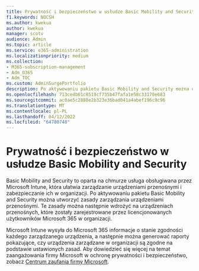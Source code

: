 ```yaml
---
title: Prywatność i bezpieczeństwo w usłudze Basic Mobility and Security
f1.keywords: NOCSH
ms.author: kwekua
author: kwekua
manager: scotv
audience: Admin
ms.topic: article
ms.service: o365-administration
ms.localizationpriority: medium
ms.collection:
- M365-subscription-management
- Adm_O365
- Adm_TOC
ms.custom: AdminSurgePortfolio
description: Po aktywowaniu pakietu Basic Mobility and Security można utworzyć zasady zarządzania urządzeniami przenośnymi.
ms.openlocfilehash: 713cedb61c8519cf735b47fafa1e58c33170e683
ms.sourcegitcommit: ac0ae5c2888e2b323e36bad041a4abef196c9c96
ms.translationtype: MT
ms.contentlocale: pl-PL
ms.lasthandoff: 04/12/2022
ms.locfileid: "64780748"
---
```

# <a name="privacy-and-security-in-basic-mobility-and-security"></a>Prywatność i bezpieczeństwo w usłudze Basic Mobility and Security

Basic Mobility and Security to oparta na chmurze usługa obsługiwana przez Microsoft Intune, która ułatwia zarządzanie urządzeniami przenośnymi i zabezpieczanie ich w organizacji. Po aktywowaniu pakietu Basic Mobility and Security można utworzyć zasady zarządzania urządzeniami przenośnymi. Te zasady można następnie wdrożyć na urządzeniach przenośnych, które zostały zarejestrowane przez licencjonowanych użytkowników Microsoft 365 w organizacji.

Microsoft Intune wysyła do Microsoft 365 informacje o stanie zgodności każdego zarządzanego urządzenia, a następnie można generować raporty pokazujące, czy urządzenia zarządzane w organizacji są zgodne na podstawie ustawionych zasad. Aby dowiedzieć się więcej na temat zaangażowania firmy Microsoft w ochronę prywatności i bezpieczeństwo, zobacz [Centrum zaufania firmy Microsoft](https://www.microsoft.com/trust-center).